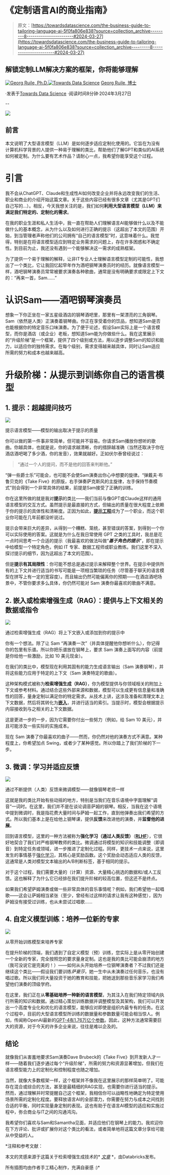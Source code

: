 # 《定制语言AI的商业指南》

> 原文：[https://towardsdatascience.com/the-business-guide-to-tailoring-language-ai-5f0fa806e838?source=collection_archive---------8-----------------------#2024-03-27](https://towardsdatascience.com/the-business-guide-to-tailoring-language-ai-5f0fa806e838?source=collection_archive---------8-----------------------#2024-03-27)

## 解锁定制LLM解决方案的框架，你将能够理解

[](https://medium.com/@georg.ruile?source=post_page---byline--5f0fa806e838--------------------------------)[![Georg Ruile, Ph.D.](../Images/83b04db23852ba2df2818fe62250ca22.png)](https://medium.com/@georg.ruile?source=post_page---byline--5f0fa806e838--------------------------------)[](https://towardsdatascience.com/?source=post_page---byline--5f0fa806e838--------------------------------)[![Towards Data Science](../Images/a6ff2676ffcc0c7aad8aaf1d79379785.png)](https://towardsdatascience.com/?source=post_page---byline--5f0fa806e838--------------------------------) [Georg Ruile, 博士](https://medium.com/@georg.ruile?source=post_page---byline--5f0fa806e838--------------------------------)

·发表于[Towards Data Science](https://towardsdatascience.com/?source=post_page---byline--5f0fa806e838--------------------------------) ·阅读时间8分钟·2024年3月27日

--

![](../Images/29362ad37c0a54ab31304707440c977f.png)

## 前言

本文说明了大型语言模型（LLM）是如何逐步适应定制化使用的。它旨在为没有计算机科学背景的人提供一种易于理解的类比，帮助他们了解GPT和类似的AI系统如何被定制。为什么要有艺术作品？请耐心一点，我希望你能享受这个过程。

# **引言**

我不会从ChatGPT、Claude和生成性AI如何改变企业并将永远改变我们的生活、职业和商业的介绍开始这篇文章。关于这些内容已经有很多文章（尤其是GPT们自己写的…）。相反，今天我想关注的是，我们如何**利用大型语言模型（LLM）来满足我们特定的、定制化的需求**。

在我的职业生涯和私人生活中，我一直在帮助人们理解语言AI能够做什么以及不能做什么的基本概念，从为什么以及如何进行正确的提示（这超出了本文的范围）开始，到当管理者声称他们的公司拥有“自己的语言模型”时，这意味着什么。我觉得，特别是在将语言模型适应到特定业务需求的问题上，存在许多困惑和不确定性。到目前为止，我还没有遇到一个能够解决这一需求的成熟框架。

为了提供一个易于理解的解释，让非IT专业人士理解语言模型定制的可能性，我想出了一个类比，它让我回忆起早年作为酒吧钢琴演奏员时的经历。就像语言模型一样，酒吧钢琴演奏员常常被要求演奏各种歌曲，通常是没有明确要求或限定上下文的：“再来一首，Sam……”

# 认识Sam——酒吧钢琴演奏员

想象一下你正坐在一家五星级酒店的钢琴酒吧里，那里有一架漂亮的三角钢琴。Sam（依然是人类）正演奏着钢琴曲。你正在享受着你的饮品，想知道Sam是否也能根据你的特定音乐口味演奏。为了便于论述，假设Sam实际上是一个语言模型，而你是酒店（或企业）老板，想知道Sam能为你做些什么。我在这里展示的“升级阶梯”是一个框架，提供了四个级别或方法，用以逐步调整Sam的知识和能力，以适应你的独特需求。在每个级别，需求变得越来越具体，同时让Sam适应所需的努力和成本也越来越高。

# 升级阶梯：从提示到训练你自己的语言模型

## **1. 提示：超越提问技巧**

![](../Images/5ab114394e5ee33443590ebca9cb5d87.png)

提示语言模型——模型的输出取决于提示的质量

你可以做的第一件事非常简单，但可能并不容易。你请求Sam播放你想听的歌曲。你越具体，也就是说，你的请求越清晰，你的措辞越准确（当然还取决于你在酒店酒吧喝了多少酒，你的发音），效果就越好。正如伏尔泰曾经说过：

> “通过一个人的提问，而不是他的回答来判断他。”

“弹一些爵士乐”可能会，也可能不会使Sam演奏出你心中想要的旋律。“弹戴夫·布鲁贝克的《Take Five》的原版，右手弹奏萨克斯风的主旋律，左手保持节奏模式”则会得到一个非常具体的结果，前提是Sam接受了正确的训练。

你在这里所做的就是我对**提示**的类比——我们当前与像GPT或Claude这样的通用语言模型的交互方式。虽然提示是最直接的方式，但输出的质量在很大程度上依赖于你的提示的具体性和清晰度。正因为如此，[**提示工程**](https://de.wikipedia.org/wiki/Prompt_Engineering)成为了一个职业，而这个职业你可能在几年前都没听说过。

提示会带来巨大的差异，从得到一个糟糕、笼统，甚至错误的答案，到得到一个你可以实际使用的答案。这就是为什么在我日常使用 GPT 之类的工具时，我总是花一点时间思考一个合适的提示（我最喜欢的做法叫做“***基于角色的提示***”，即在提示中给模型一个特定角色，例如 IT 专家、数据工程师或职业教练。我们这里不深入探讨提示的细节，因为这超出了本文的范围）。

但是**提示有其局限性**：你可能不想总是通过提示来解释整个世界。在提示中提供所有的上下文并进行适当的书写可能是一项相当繁琐的任务（尽管基于聊天的语言模型在拼写上有一定的宽容度）。而且输出仍然可能偏离你的预期——在酒店酒吧场景中，不管你要求多么具体，你仍然可能对 Sam 演奏你最喜欢的歌曲不满意。

## 2\. 嵌入或检索增强生成（RAG）：提供与上下文相关的数据或指令

![](../Images/38d50da735201b16c207d70efb3e168e.png)

通过检索增强生成（RAG）将上下文嵌入或添加到你的提示中

你有一个想法。除了让 Sam “再演奏一次”（并具体提醒他你想听什么），你记得你的包里有乐谱。所以你把乐谱放在钢琴上，要求 Sam 演奏上面写的内容（前提是你给他一些激励，比如 10 美元现金）。

在我们的类比中，模型现在利用其固有的能力生成语言输出（Sam 演奏钢琴），并将这些能力应用于特定的上下文（Sam 演奏特定的歌曲）。

这种架构模式被称为**检索增强生成（RAG）**，你为模型提供与你领域相关的附加上下文或参考材料。通过结合这些外部来源和数据，模型可以生成更有信息量和准确性的回答，量身定制以满足你的特定需求。从技术上讲，这涉及准备和清理文本上下文数据，然后将其转化为[**嵌入**](https://learn.microsoft.com/en-us/semantic-kernel/memories/embeddings)，并进行适当的索引。当提示时，模型会根据提示内容接收到与之相关的上下文数据。

这是更进一步的一步，因为它需要你付出一些努力（例如，给 Sam 10 美元），并且可能涉及一些实际的实施成本。

现在 Sam 演奏了你最喜欢的曲子——然而，你仍然对他的演奏方式不满意。某种程度上，你希望加点 Swing，或者少了某种感觉。所以你踏上了我们阶梯的下一步。

## 3\. 微调：学习并适应反馈

![](../Images/2e29e41975a0cf1939e4b49116444ccc.png)

通过不断提供（人类）反馈来微调模型——就像钢琴老师一样

这就是我的类比开始有些动摇的地方，特别是当我们在音乐语境中字面理解“调音”一词时。在这里，我们并不是在谈论调音萨姆的钢琴。相反，当我在这个语境中提到微调时，我是指花费大量时间与萨姆一起工作，直到他弹奏出我们希望的方式。所以我们基本上是在给他上钢琴课，提供**反馈**来改进他的演奏，并**监督他的进展**。

回到语言模型，这里的一种方法被称为**强化学习（通过人类反馈）**（[**RLHF**](https://huggingface.co/blog/rlhf)），它很好地契合了我们对严格钢琴教师的类比。微调通过将模型的知识和技能调整（即调音）到特定任务或领域，进一步推进了定制化过程。同样，更技术一点来说，这里发生的事情基于[强化学习](https://en.wikipedia.org/wiki/Reinforcement_learning)，其核心是奖励函数。这个奖励会动态适应人类的反馈，这通常是人类对模型文本输出的A/B判断标签，基于相同的提示。

对于这个过程，我们需要大量的（计算）资源、大量精心挑选的数据和/或人工反馈。这也解释了为什么它已经排在我们提升阶梯的较高位置，但这还不是终点。

如果我们希望萨姆演奏或做一些非常具体的音乐事情呢？例如，我们希望他一起唱歌——这会让萨姆相当紧张（至少，曾经有过这样的请求让我有这种感觉），因为萨姆没有接受过训练，也从未尝试过唱歌……

## 4. 自定义模型训练：培养一位新的专家

![](../Images/ff9e6f1bbf47e95d49080fbbedd2333f.png)

从零开始训练模型来培养专家

在提升阶梯的顶端，我们遇到了自定义模型（预）训练，您实际上是从零开始创建一个全新的专家，完全按照您的要求量身定制。这也是我的类比可能会崩溃的地方（我可没说它是完美的！）——如何从头开始培养一位钢琴演奏者？不过我们还是继续这个类比——假设我们要训练*萨曼莎*，她一生中从未演奏过任何音乐，也没有唱过歌。所以我们将大量投资于她的教育和技能，把她送到那些音乐家学习我们希望他们演奏的顶级学府。

在这里，我们正在从**零基础培养一种新的语言模型**，为其注入在我们特定领域内执行所需的知识和数据。通过精心策划训练数据并调整模型及其架构，我们可以开发出一个高度专业化和优化的语言模型，能够应对即使是组织内最专有的任务。在这个过程中，目前的大型语言模型所训练的数据量和参数数量可能会相当惊人。例如，传闻称OpenAI最新的[GPT-4有1.76万亿个参数](https://en.wikipedia.org/wiki/GPT-4)。因此，这种方法通常需要巨大的资源，对于今天的许多企业来说，往往是难以企及的。

## 结论

就像我们从害羞地要求Sam演奏Dave Brubeck的《Take Five》到开发新人才一样——随着我们逐步通过每个“升级阶梯”，所需的努力和资源显著增加，但我们在语言模型能力上的定制化和控制程度也随之增加。

当然，就像大多数框架一样，这个框架并不像我在这里展示的那样简单明了。可能存在混合或综合的方法，甚至是最精细的RAG实现，也需要你进行适当的提示。然而，通过理解并时常提醒自己这个框架，我相信你可以战略性地确定为特定使用场景所需的定制化程度。要释放语言AI的全部潜力，你需要在努力与成本之间找到合适的平衡，同时实现量身定制的表现。这也有助于在语言AI模型的适应和实施过程中，弥合商业与IT之间的沟通鸿沟。

我希望你们喜欢与Sam和Samantha见面，并适应他们在钢琴上的能力。我欢迎你在下方评论、批评或扩展你对这个类比的看法，或者简单地将这篇文章分享给可能从中受益的人。

*注释和参考文献：

本文的灵感来源于这篇关于检索增强生成技术的* [*文章*](https://www.databricks.com/de/glossary/retrieval-augmented-generation-rag) *，由Databricks发布。

所有插图均由作者手工精心制作，充满自豪感 :)*
